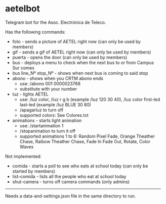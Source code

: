 # aetelbot

Telegram bot for the Asoc. Electrónica de Teleco.


Has the following commands:

* foto - sends a picture of AETEL right now (can only be used by members)
* gif - sends a gif of AETEL right now (can only be used by members)
* puerta - opens the door (can only be used by members)
* bus - deploys a menu to check when the next bus to or from Campus Sur comes
* bus line_Nº stop_Nº - shows when next bus is coming to said stop
* abono - shows when you CRTM abono ends  
	- use: /abono 001 0000023768
	- substitute with your number  
* luz - lights AETEL  
	- use: /luz color, /luz r g b (example /luz 120 30 40), /luz color first-led last-led (example /luz BLUE 30 80)  
	- /apagarluz to turn off  
	- supported colors: See Colores.txt  
* animations - starts light animation  
	- use: /startanimation 1  
	- /stopanimation to turn it off  
	- supported animations 1 to 6: Random Pixel Fade, Orange Theather Chase, Raibow Theather Chase, Fade In Fade Out, Rotate, Color Waves  

Not implemented:

* comida - starts a poll to see who eats at school today (can only be started by members)
* list-comida - lists all the people who eat at school today
* shut-camera - turns off camera commands (only admins)

---

Needs a data-and-settings.json file in the same directory to run.

